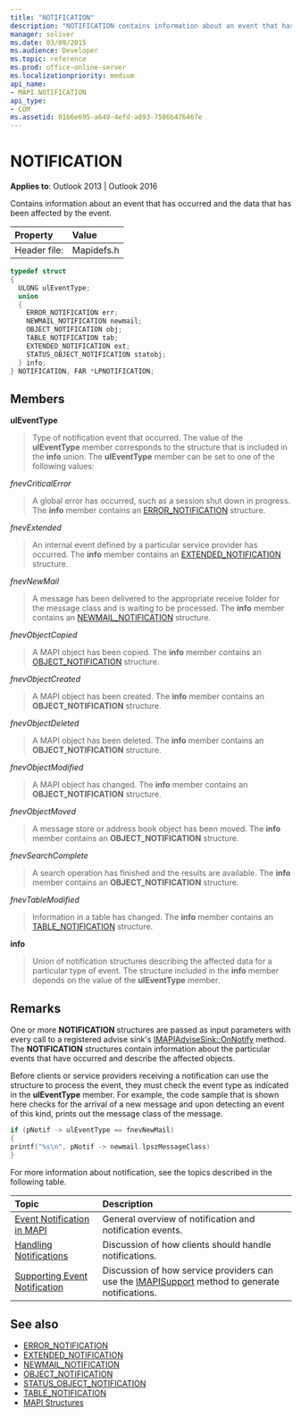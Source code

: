 ```yaml
---
title: "NOTIFICATION"
description: "NOTIFICATION contains information about an event that has occurred and the data that has been affected by the event."
manager: soliver
ms.date: 03/09/2015
ms.audience: Developer
ms.topic: reference
ms.prod: office-online-server
ms.localizationpriority: medium
api_name:
- MAPI.NOTIFICATION
api_type:
- COM
ms.assetid: 01b6e695-a649-4efd-a893-7586b476467e
---
```


# NOTIFICATION
 
**Applies to**: Outlook 2013 | Outlook 2016 
  
Contains information about an event that has occurred and the data that has been affected by the event.
  
|Property |Value |
|:-----|:-----|
|Header file:  <br/> |Mapidefs.h  <br/> |
   
```cpp
typedef struct
{
  ULONG ulEventType;
  union
  {
    ERROR_NOTIFICATION err;
    NEWMAIL_NOTIFICATION newmail;
    OBJECT_NOTIFICATION obj;
    TABLE_NOTIFICATION tab;
    EXTENDED_NOTIFICATION ext;
    STATUS_OBJECT_NOTIFICATION statobj;
  } info;
} NOTIFICATION, FAR *LPNOTIFICATION;

```

## Members

**ulEventType**
  
> Type of notification event that occurred. The value of the **ulEventType** member corresponds to the structure that is included in the **info** union. The **ulEventType** member can be set to one of the following values: 
    
 _fnevCriticalError_
  
> A global error has occurred, such as a session shut down in progress. The **info** member contains an [ERROR_NOTIFICATION](error_notification.md) structure. 
    
 _fnevExtended_
  
> An internal event defined by a particular service provider has occurred. The **info** member contains an [EXTENDED_NOTIFICATION](extended_notification.md) structure. 
    
 _fnevNewMail_
  
> A message has been delivered to the appropriate receive folder for the message class and is waiting to be processed. The **info** member contains an [NEWMAIL_NOTIFICATION](newmail_notification.md) structure. 
    
 _fnevObjectCopied_
  
> A MAPI object has been copied. The **info** member contains an [OBJECT_NOTIFICATION](object_notification.md) structure. 
    
 _fnevObjectCreated_
  
> A MAPI object has been created. The **info** member contains an **OBJECT_NOTIFICATION** structure. 
    
 _fnevObjectDeleted_
  
> A MAPI object has been deleted. The **info** member contains an **OBJECT_NOTIFICATION** structure. 
    
 _fnevObjectModified_
  
> A MAPI object has changed. The **info** member contains an **OBJECT_NOTIFICATION** structure. 
    
 _fnevObjectMoved_
  
> A message store or address book object has been moved. The **info** member contains an **OBJECT_NOTIFICATION** structure. 
    
 _fnevSearchComplete_
  
> A search operation has finished and the results are available. The **info** member contains an **OBJECT_NOTIFICATION** structure. 
    
 _fnevTableModified_
  
> Information in a table has changed. The **info** member contains an [TABLE_NOTIFICATION](table_notification.md) structure. 
    
**info**
  
> Union of notification structures describing the affected data for a particular type of event. The structure included in the **info** member depends on the value of the **ulEventType** member. 
    
## Remarks

One or more **NOTIFICATION** structures are passed as input parameters with every call to a registered advise sink's [IMAPIAdviseSink::OnNotify](imapiadvisesink-onnotify.md) method. The **NOTIFICATION** structures contain information about the particular events that have occurred and describe the affected objects. 
  
Before clients or service providers receiving a notification can use the structure to process the event, they must check the event type as indicated in the **ulEventType** member. For example, the code sample that is shown here checks for the arrival of a new message and upon detecting an event of this kind, prints out the message class of the message. 
  
```cpp
if (pNotif -> ulEventType == fnevNewMail)
{
printf("%s\n", pNotif -> newmail.lpszMessageClass)
}

```

For more information about notification, see the topics described in the following table.
  
|**Topic**|**Description**|
|:-----|:-----|
|[Event Notification in MAPI](event-notification-in-mapi.md) <br/> |General overview of notification and notification events. |
|[Handling Notifications](handling-notifications.md) <br/> |Discussion of how clients should handle notifications. |
|[Supporting Event Notification](supporting-event-notification.md) <br/> |Discussion of how service providers can use the [IMAPISupport](imapisupportiunknown.md) method to generate notifications. |
   
## See also


- [ERROR_NOTIFICATION](error_notification.md)  
- [EXTENDED_NOTIFICATION](extended_notification.md)  
- [NEWMAIL_NOTIFICATION](newmail_notification.md)  
- [OBJECT_NOTIFICATION](object_notification.md)  
- [STATUS_OBJECT_NOTIFICATION](status_object_notification.md)  
- [TABLE_NOTIFICATION](table_notification.md)
- [MAPI Structures](mapi-structures.md)

